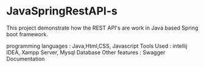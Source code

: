 # JavaSpringRestAPI-s

This project demonstrate how the REST API's are work in Java based Spring boot framework.

programming languages : Java,Html,CSS, Javascript
Tools Used : intellij IDEA, Xampp Server, Mysql Database
Other features : Swagger Documentation
